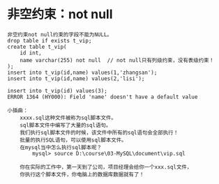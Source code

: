# 非空约束：not null

	非空约束not null约束的字段不能为NULL。
	drop table if exists t_vip;
	create table t_vip(
		id int,
		name varchar(255) not null  // not null只有列级约束，没有表级约束！
	);
	insert into t_vip(id,name) values(1,'zhangsan');
	insert into t_vip(id,name) values(2,'lisi');

	insert into t_vip(id) values(3);
	ERROR 1364 (HY000): Field 'name' doesn't have a default value

	小插曲：
		xxxx.sql这种文件被称为sql脚本文件。
		sql脚本文件中编写了大量的sql语句。
		我们执行sql脚本文件的时候，该文件中所有的sql语句会全部执行！
		批量的执行SQL语句，可以使用sql脚本文件。
		在mysql当中怎么执行sql脚本呢？
			mysql> source D:\course\03-MySQL\document\vip.sql
		
		你在实际的工作中，第一天到了公司，项目经理会给你一个xxx.sql文件，
		你执行这个脚本文件，你电脑上的数据库数据就有了！

